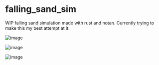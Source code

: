 # falling_sand_sim
WIP falling sand simulation made with rust and notan. Currently trying to make this my best attempt at it.

![image](https://user-images.githubusercontent.com/34283640/223518969-e1f044ed-4f9c-4374-8873-0aaf70f6571e.png)




![image](https://user-images.githubusercontent.com/34283640/224505166-507b841c-941b-4251-9d56-bd614be1406a.png)




![image](https://user-images.githubusercontent.com/34283640/226126680-be922725-d5c5-4e03-b48d-241fe1a28147.png)
